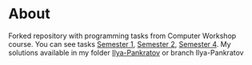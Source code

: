 # About

Forked repository with programming tasks from Computer Workshop course. You can see tasks [Semester 1](./First%20term/First_term_tasks.pdf), [Semester 2](./Second%20term/Tasks.pdf), [Semester 4](./Fourth%20term/Tasks.pdf). My solutions available in my folder [Ilya-Pankratov](./Ilya-Pankratov/) or branch Ilya-Pankratov